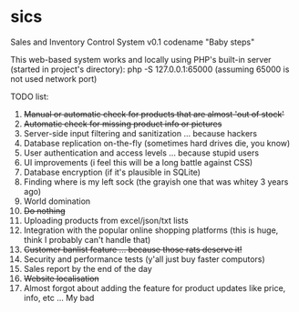 # sics
Sales and Inventory Control System v0.1 codename "Baby steps"


This web-based system works and locally using PHP's built-in server (started in project's directory):
php -S 127.0.0.1:65000 (assuming 65000 is not used network port)


TODO list:
1. ~~Manual or automatic check for products that are almost 'out of stock'~~
2. ~~Automatic check for missing product info or pictures~~
3. Server-side input filtering and sanitization ... because hackers
4. Database replication on-the-fly (sometimes hard drives die, you know)
5. User authentication and access levels ... because stupid users
6. UI improvements (i feel this will be a long battle against CSS)
7. Database encryption (if it's plausible in SQLite)
8. Finding where is my left sock (the grayish one that was whitey 3 years ago)
9. World domination
10. ~~Do nothing~~
11. Uploading products from excel/json/txt lists
12. Integration with the popular online shopping platforms (this is huge, think I probably can't handle that)
13. ~~Customer banlist feature ... because those rats deserve it!~~
14. Security and performance tests (y'all just buy faster computors)
15. Sales report by the end of the day
16. ~~Website localisation~~
17. Almost forgot about adding the feature for product updates like price, info, etc ... My bad
